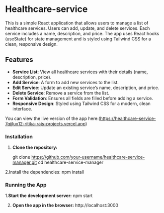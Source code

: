 
# Healthcare-service
This is a simple React application that allows users to manage a list of healthcare services. Users can add, update, and delete services. Each service includes a name, description, and price. The app uses React hooks (useState) for state management and is styled using Tailwind CSS for a clean, responsive design.

## Features

- **Service List**: View all healthcare services with their details (name, description, price).
- **Add Service**: A form to add new services to the list.
- **Edit Service**: Update an existing service’s name, description, and price.
- **Delete Service**: Remove a service from the list.
- **Form Validation**: Ensures all fields are filled before adding a service.
- **Responsive Design**: Styled using Tailwind CSS for a modern, clean interface.

You can view the live version of the app here:(https://healthcare-service-7qjjlux12-ritika-rajs-projects.vercel.app)


### Installation

1. **Clone the repository:**

   git clone https://github.com/your-username/healthcare-service-manager.git
   cd healthcare-service-manager

2.Install the dependencies:
 npm install

 ### Running the App

 1.**Start the development server:**
    npm start

2. **Open the app in the browser:**
   http://localhost:3000
 






